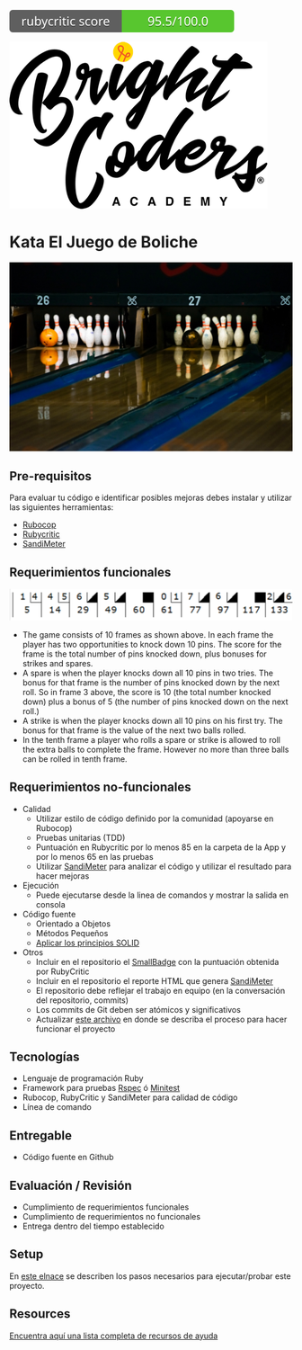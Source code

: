 ![Rubycritic](badges/rubycritic_badge_score.svg "Rubycritic")

![BrightCoders Logo](img/logo-bc.png)

# Kata El Juego de Boliche
![cover](img/cover.jpg)

## Pre-requisitos
Para evaluar tu código e identificar posibles mejoras debes instalar y utilizar las siguientes herramientas:

- [Rubocop](https://github.com/bright-coders/commons/tree/master/topics/rubocop)
- [Rubycritic](https://github.com/bright-coders/commons/tree/master/topics/rubycritic)
- [SandiMeter](https://github.com/makaroni4/sandi_meter)

## Requerimientos funcionales
![Bowling score](img/bowling.png) 

- The game consists of 10 frames as shown above. In each frame the player has two opportunities to knock down 10 pins. The score for the frame is the total number of pins knocked down, plus bonuses for strikes and spares.
- A spare is when the player knocks down all 10 pins in two tries. The bonus for that frame is the number of pins knocked down by the next roll. So in frame 3 above, the score is 10 (the total number knocked down) plus a bonus of 5 (the number of pins knocked down on the next roll.)
- A strike is when the player knocks down all 10 pins on his first try. The bonus for that frame is the value of the next two balls rolled.
- In the tenth frame a player who rolls a spare or strike is allowed to roll the extra balls to complete the frame. However no more than three balls can be rolled in tenth frame.

## Requerimientos no-funcionales
- Calidad
  - Utilizar estilo de código definido por la comunidad (apoyarse en Rubocop)
  - Pruebas unitarias (TDD)
  - Puntuación en Rubycritic por lo menos 85 en la carpeta de la App y por lo menos 65 en las pruebas
  - Utilizar [SandiMeter](https://github.com/makaroni4/sandi_meter) para analizar el código y utilizar el resultado para hacer mejoras
- Ejecución
  - Puede ejecutarse desde la linea de comandos y mostrar la salida en consola
- Código fuente
  - Orientado a Objetos 
  - Métodos Pequeños
  - [Aplicar los principios SOLID](https://rubygarage.org/blog/solid-principles-of-ood)
- Otros
  - Incluir en el repositorio el [SmallBadge](https://github.com/jorge27/tutorial-rubycritic-small-badge) con la puntuación obtenida por RubyCritic
  - Incluir en el repositorio el reporte HTML que genera [SandiMeter](https://github.com/makaroni4/sandi_meter)
  - El repositorio debe reflejar el trabajo en equipo (en la conversación del repositorio, commits)
  - Los commits de Git deben ser atómicos y significativos
  - Actualizar [este archivo](setup/README.md) en donde se describa el proceso para hacer funcionar el proyecto 

## Tecnologías
- Lenguaje de programación Ruby
- Framework para pruebas [Rspec](https://rspec.info/) ó [Minitest](https://github.com/seattlerb/minitest)
- Rubocop, RubyCritic y SandiMeter para calidad de código
- Línea de comando

## Entregable
- Código fuente en Github
  
## Evaluación / Revisión
- Cumplimiento de requerimientos funcionales
- Cumplimiento de requerimientos no funcionales 
- Entrega dentro del tiempo establecido

## Setup
En [este elnace](setup/README.md) se describen los pasos necesarios para ejecutar/probar este proyecto.

## Resources
[Encuentra aquí una lista completa de recursos de ayuda](https://github.com/bright-coders/commons/tree/master/topics/resources)

